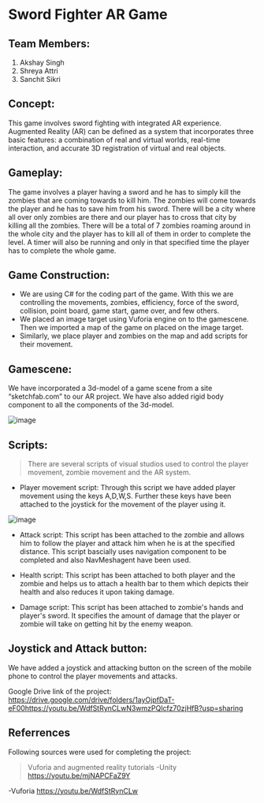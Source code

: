 # **Sword Fighter AR Game**
## Team Members:
1. Akshay Singh
2. Shreya Attri
3. Sanchit Sikri

## **Concept:**
This game involves sword fighting with integrated AR experience. Augmented Reality (AR) can be defined as a system that incorporates three basic features: a combination of real and virtual worlds, real-time interaction, and accurate 3D registration of virtual and real objects.

## **Gameplay:**
The game involves a player having a sword and he has to simply kill the zombies that are coming towards to kill him. The zombies will come towards the player and he has to save him from his sword. There will be a city where all over only zombies are there and our player has to cross that city by killing all the zombies. There will be a total of 7 zombies roaming around in the whole city and the player has to kill all of them in order to complete the level. A timer will also be running and only in that specified time the player has to complete the whole game. 

## **Game Construction:**
- We are using C# for the coding part of the game. With this we are controlling the movements, zombies, efficiency, force of the sword, collision, point board, game start, game over, and few others. 
- We placed an image target using Vuforia engine on to the gamescene. Then we imported a map of the game on placed on the image target.
- Similarly, we place player and zombies on the map and add scripts for their movement. 

## **Gamescene:**
We have incorporated a 3d-model of a game scene from a site “sketchfab.com” to our AR project. We have also added rigid body component to all the components of the 3d-model.

![image](https://user-images.githubusercontent.com/79785530/119209240-2c53a380-bac3-11eb-889b-fc8e3794e4fe.png)


## **Scripts:**
> There are several scripts of visual studios used to control the player movement, zombie movement and the AR system.
- Player movement script:
  Through this script we have added player movement using the keys A,D,W,S. Further these keys have been attached to the joystick for the movement of the player using it.


![image](https://user-images.githubusercontent.com/79785530/119209164-ce26c080-bac2-11eb-95a0-848b4ab1e68b.png)


- Attack script:
  This script has been attached to the zombie and allows him to follow the player and attack him when he is at the specified distance. This script bascially uses navigation     component to be completed and also NavMeshagent have been used. 

- Health script:
  This script has been attached to both player and the zombie and helps us to attach a health bar to them which depicts their health and also reduces it upon taking damage.
- Damage script:
  This script has been attached to zombie's hands and player's sword. It specifies the amount of damage that the player or zombie will take on getting hit by the enemy
  weapon.
## **Joystick and Attack button:**
We have added a joystick and attacking button on the screen of the mobile phone to control the player movements and attacks.


Google Drive link of the project:
https://drive.google.com/drive/folders/1ayOjpfDaT-eF00https://youtu.be/WdfStRynCLwN3wmzPQlcfz70zjHfB?usp=sharing

## **Referrences**
Following sources were used for completing the project:
>Vuforia and augmented reality tutorials
-Unity
https://youtu.be/mjNAPCFaZ9Y

-Vuforia
https://youtu.be/WdfStRynCLw
